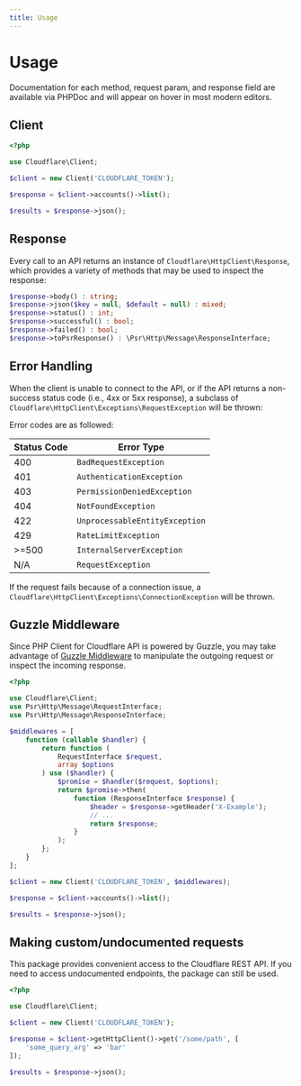 ```yaml
---
title: Usage
---
```


# Usage

Documentation for each method, request param, and response field are available via PHPDoc and will appear on hover in most modern editors.

## Client

```php [php]
<?php

use Cloudflare\Client;

$client = new Client('CLOUDFLARE_TOKEN');

$response = $client->accounts()->list();

$results = $response->json();

```

## Response

Every call to an API returns an instance of `Cloudflare\HttpClient\Response`, which provides a variety of methods that may be used to inspect the response:

```php [php]
$response->body() : string;
$response->json($key = null, $default = null) : mixed;
$response->status() : int;
$response->successful() : bool;
$response->failed() : bool;
$response->toPsrResponse() : \Psr\Http\Message\ResponseInterface;
```

## Error Handling

When the client is unable to connect to the API, or if the API returns a non-success status code (i.e., 4xx or 5xx response), a subclass of `Cloudflare\HttpClient\Exceptions\RequestException` will be thrown:

Error codes are as followed:

| Status Code | Error Type                      |
| ----------- | --------------------------------|
| 400         | `BadRequestException`           |
| 401         | `AuthenticationException`       |
| 403         | `PermissionDeniedException`     |
| 404         | `NotFoundException`             |
| 422         | `UnprocessableEntityException`  |
| 429         | `RateLimitException`            |
| >=500       | `InternalServerException`       |
| N/A         | `RequestException`              |


If the request fails because of a connection issue, a `Cloudflare\HttpClient\Exceptions\ConnectionException` will be thrown.

## Guzzle Middleware

Since PHP Client for Cloudflare API is powered by Guzzle, you may take advantage of [Guzzle Middleware](https://docs.guzzlephp.org/en/stable/handlers-and-middleware.html) to manipulate the outgoing request or inspect the incoming response.

```php [php]
<?php

use Cloudflare\Client;
use Psr\Http\Message\RequestInterface;
use Psr\Http\Message\ResponseInterface;

$middlewares = [
    function (callable $handler) {
        return function (
            RequestInterface $request,
            array $options
        ) use ($handler) {
            $promise = $handler($request, $options);
            return $promise->then(
                function (ResponseInterface $response) {
                    $header = $response->getHeader('X-Example');
                    // ...
                    return $response;
                }
            );
        };
    }
];

$client = new Client('CLOUDFLARE_TOKEN', $middlewares);

$response = $client->accounts()->list();

$results = $response->json();

```

## Making custom/undocumented requests

This package provides convenient access to the Cloudflare REST API. If you need to access undocumented endpoints, the package can still be used.

```php [php]
<?php

use Cloudflare\Client;

$client = new Client('CLOUDFLARE_TOKEN');

$response = $client->getHttpClient()->get('/some/path', [
    'some_query_arg' => 'bar'
]);

$results = $response->json();

```
